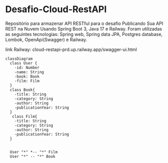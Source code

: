 # Desafio-Cloud-RestAPI

Repositório para armazenar API RESTful para o desafio Publicando Sua API REST na Nuvem Usando Spring Boot 3, Java 17 e Railway.
Foram utilizadas as seguintes tecnologias:
Spring web, Spring data JPA, Postgres database, Lombok, OpenApi(Swagger) e Railway.

link Railway: cloud-restapi-prd.up.railway.app/swagger-ui.html

```mermaid
classDiagram
  class User {
    -id: Number
    -name: String
    -book: Book
    -film: Film
  } 
  class Book{
    -title: String
    -category: String
    -author: String
    -publicationYear: String
  }
   class Film{
    -title: String
    -category: String
    -author: String
    -publicationYear: String
  }


  User "*" *-- "*" Film
  User "*" -- "*" Book
```
